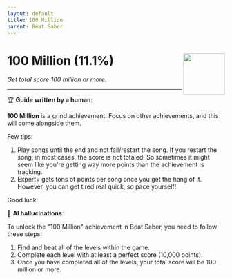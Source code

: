 ```yaml
---
layout: default
title: 100 Million
parent: Beat Saber
---
```


# 100 Million (11.1%) <img align="right" src="https://cdn.cloudflare.steamstatic.com/steamcommunity/public/images/apps/620980/cc071c3d9d6ef6584d3814b8f40c916efa86268f.jpg" width="96" height="96">

_Get total score 100 million or more._

***

:trophy: **Guide written by a human**:

**100 Million** is a grind achievement. Focus on other achievements, and this will come alongside them.

Few tips:
1. Play songs until the end and not fail/restart the song. If you restart the song, in most cases, the score is not totaled. So sometimes it might seem like you're getting way more points than the achievement is tracking.
2. Expert+ gets tons of points per song once you get the hang of it. However, you can get tired real quick, so pace yourself!

Good luck!

:robot: **AI hallucinations**:

To unlock the "100 Million" achievement in Beat Saber, you need to follow these steps:
1. Find and beat all of the levels within the game.
2. Complete each level with at least a perfect score (10,000 points).
3. Once you have completed all of the levels, your total score will be 100 million or more.
